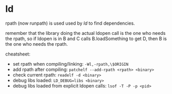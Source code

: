 # ld

rpath (now runpath) is used used by *ld* to find dependencies.

remember that the library doing the actual ldopen call is the one who needs the
rpath, so if ldopen is in B and C calls B.loadSomething to get D, then B is the
one who needs the rpath.

cheatsheet:
- set rpath when compiling/linking: `-Wl,-rpath,\$ORIGIN`
- add rpath after compiling: `patchelf --add-rpath <rpath> <binary>`
- check current rpath: `readelf -d <binary>`
- debug libs loaded: `LD_DEBUG=libs <binary>`
- debug libs loaded from explicit ldopen calls: `lsof -T -P -p <pid>`
